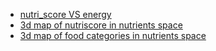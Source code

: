



- [nutri_score VS energy](./gr_work/ns_gr_plots/energy_VS_nutri_score.html)
- [3d map of nutriscore in nutrients space](./gr_work/ns_gr_plots/3d_nutrients_&_nutriscore.html)
- [3d map of food categories in nutrients space](./gr_work/ns_gr_plots/3d_nutrients_&_category.html)
